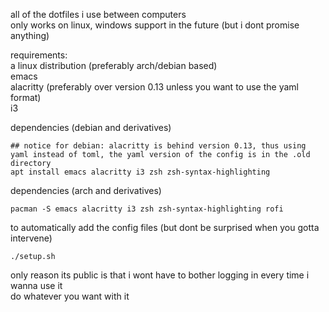 all of the dotfiles i use between computers\
only works on linux, windows support in the future (but i dont promise anything)

requirements:\
a linux distribution (preferably arch/debian based)\
emacs\
alacritty (preferably over version 0.13 unless you want to use the yaml format)\
i3

dependencies (debian and derivatives)
```shell
## notice for debian: alacritty is behind version 0.13, thus using yaml instead of toml, the yaml version of the config is in the .old directory
apt install emacs alacritty i3 zsh zsh-syntax-highlighting
```

dependencies (arch and derivatives)
```shell
pacman -S emacs alacritty i3 zsh zsh-syntax-highlighting rofi
```

to automatically add the config files (but dont be surprised when you gotta intervene)
```shell
./setup.sh
```

only reason its public is that i wont have to bother logging in every time i wanna use it\
do whatever you want with it
